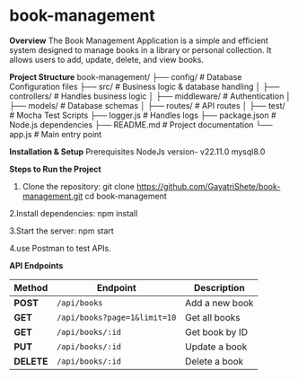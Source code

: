 # book-management

**Overview**
The Book Management Application is a simple and efficient system designed to manage books in a library or personal collection. It allows users to add, update, delete, and view books.

**Project Structure**
book-management/
├── config/ # Database Configuration files
├── src/ # Business logic & database handling
│ ├── controllers/ # Handles business logic
│ ├── middleware/ # Authentication
│ ├── models/ # Database schemas
│ ├── routes/ # API routes
│ ├── test/ # Mocha Test Scripts
├── logger.js # Handles logs
├── package.json # Node.js dependencies
├── README.md # Project documentation
└── app.js # Main entry point

**Installation & Setup**
Prerequisites
NodeJs version- v22.11.0
mysql8.0

**Steps to Run the Project**
1. Clone the repository:
git clone https://github.com/GayatriShete/book-management.git
cd book-management

2.Install dependencies:
npm install

3.Start the server:
npm start

4.use Postman to test APIs.

**API Endpoints**

| Method     | Endpoint                     | Description     |
|------------|------------------------------|-----------------|
| **POST**   | `/api/books`                 | Add a new book  |
| **GET**    | `/api/books?page=1&limit=10` | Get all books   |
| **GET**    | `/api/books/:id`             | Get book by ID  |
| **PUT**    | `/api/books/:id`             | Update a book   |
| **DELETE** | `/api/books/:id`             | Delete a book   |

